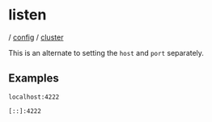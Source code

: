 # listen

/ [config](reference/server-config/index.md) / [cluster](reference/server-config/config/cluster/index.md) 

This is an alternate to setting the `host` and `port` separately.

## Examples

```
localhost:4222
```
```
[::]:4222
```


